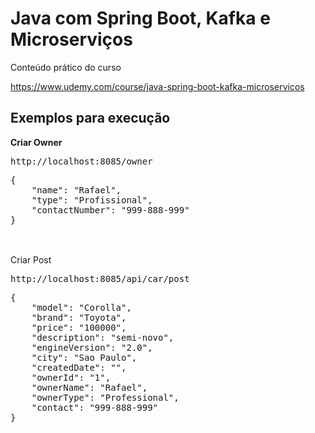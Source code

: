 # Java com Spring Boot, Kafka e Microserviços

Conteúdo prático do curso

https://www.udemy.com/course/java-spring-boot-kafka-microservicos

## Exemplos para execução
<b>Criar Owner</b>
<pre>
http://localhost:8085/owner</pre>
<pre>
{
    "name": "Rafael",
    "type": "Profissional",
    "contactNumber": "999-888-999"
}
  </pre>

</br>Criar Post</b>
<pre>
http://localhost:8085/api/car/post
</pre>
<pre>
{
    "model": "Corolla",
    "brand": "Toyota",
    "price": "100000",
    "description": "semi-novo",
    "engineVersion": "2.0",
    "city": "Sao Paulo",
    "createdDate": "",
    "ownerId": "1",
    "ownerName": "Rafael",
    "ownerType": "Professional",
    "contact": "999-888-999"
}
</pre>
